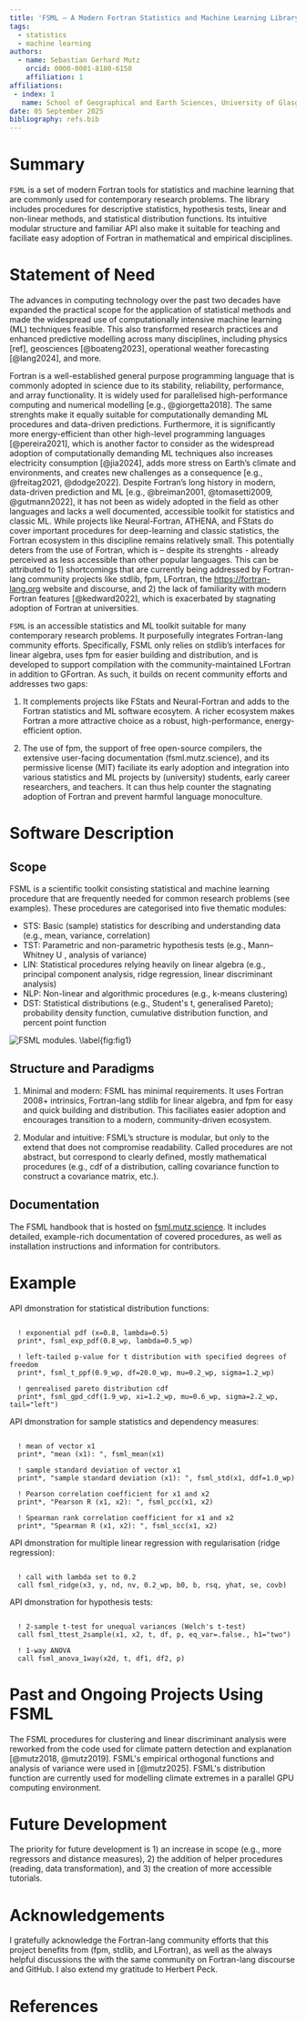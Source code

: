 ```yaml
---
title: 'FSML – A Modern Fortran Statistics and Machine Learning Library'
tags:
  - statistics
  - machine learning
authors:
  - name: Sebastian Gerhard Mutz
    orcid: 0000-0001-8180-6150
    affiliation: 1
affiliations:
 - index: 1
   name: School of Geographical and Earth Sciences, University of Glasgow
date: 05 September 2025
bibliography: refs.bib
---
```


# Summary

`FSML` is a set of modern Fortran tools for statistics and machine learning that are commonly used for contemporary research problems. The library includes procedures for descriptive statistics, hypothesis tests, linear and non-linear methods, and statistical distribution functions. Its intuitive modular structure and familiar API also make it suitable for teaching and faciliate easy adoption of Fortran in mathematical and empirical disciplines.

# Statement of Need

The advances in computing technology over the past two decades have expanded the practical scope for the application of statistical methods and made the widespread use of computationally intensive machine learning (ML) techniques feasible. This also transformed research practices and enhanced predictive modelling across many disciplines, including physics [ref], geosciences [@boateng2023], operational weather forecasting [@lang2024], and more.

Fortran is a well-established general purpose programming language that is commonly adopted in science due to its stability, reliability, performance, and array functionality. It is widely used for parallelised high-performance computing and numerical modelling [e.g., @giorgetta2018]. The same strenghts make it equally suitable for computationally demanding ML procedures and data-driven predictions. Furthermore, it is significantly more energy-efficient than other high-level programming languages [@pereira2021], which is another factor to consider as the widespread adoption of computationally demanding ML techniques also increases electricity consumption [@jia2024], adds more stress on Earth’s climate and environments, and creates new challenges as a consequence [e.g., @freitag2021,  @dodge2022]. Despite Fortran’s long history in modern, data-driven prediction and ML [e.g., @breiman2001, @tomasetti2009, @gutmann2022], it has not been as widely adopted in the field as other languages and lacks a well documented, accessible toolkit for statistics and classic ML. While projects like Neural-Fortran, ATHENA, and FStats do cover important procedures for deep-learning and classic statistics, the Fortran ecosystem in this discipline remains relatively small. This potentially deters from the use of Fortran, which is – despite its strenghts - already perceived as less accessible than other popular languages. This can be attributed to 1) shortcomings that are currently being addressed by Fortran-lang community projects like stdlib, fpm, LFortran, the https://fortran-lang.org website and discourse, and 2) the lack of familiarity with modern Fortran features [@kedward2022], which is exacerbated by stagnating adoption of Fortran at universities.

`FSML` is an accessible statistics and ML toolkit suitable for many contemporary research problems. It purposefully integrates Fortran-lang community efforts. Specifically, FSML only relies on stdlib’s interfaces for linear algebra, uses fpm for easier building and distribution, and is developed to support compilation with the community-maintained LFortran in addition to GFortran. As such, it builds on recent community efforts and addresses two gaps:

1. It complements projects like FStats and Neural-Fortran and adds to the Fortran statistics and ML software ecosytem. A richer ecosystem makes Fortran a more attractive choice as a robust, high-performance, energy-efficient option.

2. The use of fpm, the support of free open-source compilers, the extensive user-facing documentation (fsml.mutz.science), and its permissive license (MIT) faciliate its early adoption and integration into various statistics and ML projects by (university) students, early career researchers, and teachers. It can thus help counter the stagnating adoption of Fortran and prevent harmful language monoculture.


# Software Description

## Scope

FSML is a scientific toolkit consisting statistical and machine learning procedure that are frequently needed for common research problems (see examples). These procedures are categorised into five thematic modules:

- STS: Basic (sample) statistics for describing and understanding data (e.g., mean, variance, correlation)
- TST: Parametric and non-parametric hypothesis tests (e.g., Mann–Whitney U , analysis of variance)
- LIN: Statistical procedures relying heavily on linear algebra (e.g., principal component analysis, ridge regression, linear discriminant analysis)
- NLP: Non-linear and algorithmic procedures (e.g., k-means clustering)
- DST: Statistical distributions (e.g., Student's t, generalised Pareto); probability density function, cumulative distribution function, and percent point function

![FSML modules. \label{fig:fig1}](figs/modules.png)

## Structure and Paradigms

1. Minimal and modern: FSML has minimal requirements. It uses Fortran 2008+ intrinsics, Fortran-lang stdlib for linear algebra, and fpm for easy and quick building and distribution. This faciliates easier adoption and encourages transition to a modern, community-driven ecosystem.

2. Modular and intuitive: FSML’s structure is modular, but only to the extend that does not compromise readability. Called procedures are not abstract, but correspond to clearly defined, mostly mathematical procedures (e.g., cdf of a distribution, calling covariance function to construct a covariance matrix, etc.).


## Documentation

The FSML handbook that is hosted on [fsml.mutz.science](http://fsml.mutz.science/). It includes detailed, example-rich documentation of covered procedures, as well as installation instructions and information for contributors.

# Example


API dmonstration for statistical distribution functions:

``` Fortran

  ! exponential pdf (x=0.8, lambda=0.5)
  print*, fsml_exp_pdf(0.8_wp, lambda=0.5_wp)

  ! left-tailed p-value for t distribution with specified degrees of freedom
  print*, fsml_t_ppf(0.9_wp, df=20.0_wp, mu=0.2_wp, sigma=1.2_wp)

  ! genrealised pareto distribution cdf
  print*, fsml_gpd_cdf(1.9_wp, xi=1.2_wp, mu=0.6_wp, sigma=2.2_wp, tail="left")

```

API dmonstration for sample statistics and dependency measures:

``` Fortran

  ! mean of vector x1
  print*, "mean (x1): ", fsml_mean(x1)

  ! sample standard deviation of vector x1
  print*, "sample standard deviation (x1): ", fsml_std(x1, ddf=1.0_wp)

  ! Pearson correlation coefficient for x1 and x2
  print*, "Pearson R (x1, x2): ", fsml_pcc(x1, x2)

  ! Spearman rank correlation coefficient for x1 and x2
  print*, "Spearman R (x1, x2): ", fsml_scc(x1, x2)

```

API dmonstration for multiple linear regression with regularisation (ridge regression):

``` Fortran

  ! call with lambda set to 0.2
  call fsml_ridge(x3, y, nd, nv, 0.2_wp, b0, b, rsq, yhat, se, covb)
```

API dmonstration for hypothesis tests:

``` Fortran

  ! 2-sample t-test for unequal variances (Welch's t-test)
  call fsml_ttest_2sample(x1, x2, t, df, p, eq_var=.false., h1="two")

  ! 1-way ANOVA
  call fsml_anova_1way(x2d, t, df1, df2, p)

```



# Past and Ongoing Projects Using FSML

The FSML procedures for clustering and linear discriminant analysis were reworked from the code used for climate pattern detection and explanation [@mutz2018, @mutz2019]. FSML's empirical orthogonal functions and analysis of variance were used in [@mutz2025]. FSML's distribution function are currently used for modelling climate extremes in a parallel GPU computing environment.

# Future Development

The priority for future development is 1) an increase in scope (e.g., more regressors and distance measures), 2) the addition of helper procedures (reading, data transformation), and 3) the creation of more accessible tutorials.

# Acknowledgements

I gratefully acknowledge the Fortran-lang community efforts that this project benefits from (fpm, stdlib, and LFortran), as well as the always helpful discussions the with the same community on Fortran-lang  discourse and GitHub. I also extend my gratitude to Herbert Peck.


# References
